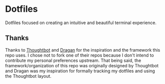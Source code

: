# Dotfiles

Dotfiles focused on creating an intuitive and beautiful terminal experience.


## Thanks

Thanks to [Thoughtbot] and [Dragan] for the inspiration and the framework this repo uses.
I chose not to fork one of their repos because I don't intend to contribute my personal
preferences upstream. That being said, the framework/organization of this repo was
originally designed by Thoughtbot and Dragan was my inspiration for formally tracking
my dotfiles and using the Thoughtbot layout.

[Thoughtbot]: https://github.com/thoughtbot/dotfiles
[Dragan]: https://github.com/dragan/dotfiles
